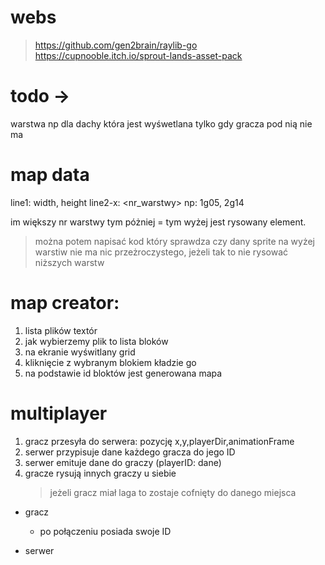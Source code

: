 # webs
> https://github.com/gen2brain/raylib-go
> https://cupnooble.itch.io/sprout-lands-asset-pack

# todo ->
warstwa np dla dachy która jest wyśwetlana tylko gdy gracza pod nią nie ma

# map data
line1: width, height
line2-x:
<nr_warstwy> <oznaczenie Sprita> <id boxa>
np: 1g05, 2g14

im większy nr warstwy tym póżniej = tym wyżej jest rysowany element.
> można potem napisać kod który sprawdza czy dany sprite na wyżej warstiw nie ma nic przeżroczystego, jeżeli tak to nie rysować niższych warstw

# map creator:
1. lista plików textór
2. jak wybierzemy plik to lista bloków
3. na ekranie wyświtlany grid
4. kliknięcie z wybranym blokiem kładzie go
5. na podstawie id bloktów jest generowana mapa

# multiplayer
1. gracz przesyła do serwera: pozycję x,y,playerDir,animationFrame
2. serwer przypisuje dane każdego gracza do jego ID
3. serwer emituje dane do graczy (playerID: dane)
4. gracze rysują innych graczy u siebie
    > jeżeli gracz miał laga to zostaje cofnięty do danego miejsca

+ gracz
    - po połączeniu posiada swoje ID

+ serwer